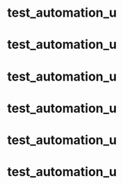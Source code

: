 # test_automation_u
# test_automation_u
# test_automation_u
# test_automation_u
# test_automation_u
# test_automation_u

